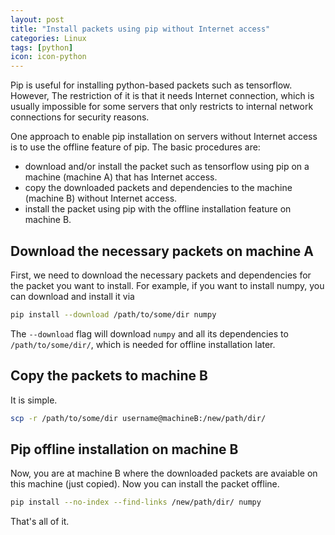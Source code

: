 ```yaml
---
layout: post
title: "Install packets using pip without Internet access"
categories: Linux
tags: [python]
icon: icon-python
---
```


Pip is useful for installing python-based packets such as tensorflow. However, The restriction of it is that it needs Internet connection, which is usually impossible for some servers that only restricts to internal network connections for security reasons.

One approach to enable pip installation on servers without Internet access is to use the offline feature of pip. The basic procedures are:

- download and/or install the packet such as tensorflow using pip on a machine (machine A) that has Internet access.
- copy the downloaded packets and dependencies to the machine (machine B) without Internet access.
- install the packet using pip with the offline installation feature on machine B.

## Download the necessary packets on machine A
First, we need to download the necessary packets and dependencies for the packet you want to install. For example, if you want to install numpy, you can download and install it via

``` bash
pip install --download /path/to/some/dir numpy
```

The ``--download`` flag will download `numpy` and all its dependencies to `/path/to/some/dir/`, which is needed for offline installation later.

## Copy the packets to machine B

It is simple.

``` bash
scp -r /path/to/some/dir username@machineB:/new/path/dir/
```

## Pip offline installation on machine B

Now, you are at machine B where the downloaded packets are avaiable on this machine (just copied). Now you can install the packet offline.

``` bash
pip install --no-index --find-links /new/path/dir/ numpy
```

That's all of it.
